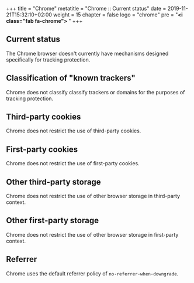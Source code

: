 +++
title = "Chrome"
metatitle = "Chrome :: Current status"
date = 2019-11-21T15:32:10+02:00
weight = 15
chapter = false
logo = "chrome"
pre = "<b><i class=\"fab fa-chrome\"></i> </b>"
+++
## Current status

The Chrome browser doesn't currently have mechanisms designed specifically for tracking protection.

## Classification of "known trackers"

Chrome does not classify classify trackers or domains for the purposes of tracking protection.

## Third-party cookies

Chrome does not restrict the use of third-party cookies.

## First-party cookies

Chrome does not restrict the use of first-party cookies.

## Other third-party storage

Chrome does not restrict the use of other browser storage in third-party context.

## Other first-party storage

Chrome does not restrict the use of other browser storage in first-party context.

## Referrer

Chrome uses the default referrer policy of `no-referrer-when-downgrade`.